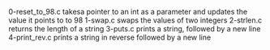 0-reset_to_98.c takesa pointer to an int as a parameter and updates the value it points to to 98 1-swap.c swaps the values of two integers 2-strlen.c returns the length of a string 3-puts.c prints a string, followed by a new line 4-print_rev.c prints a string in reverse followed by a new line
